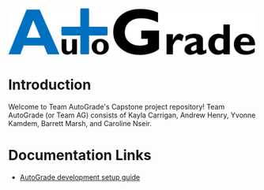 <p align="center"><img src=logo/logo.png></p>

# Introduction

Welcome to Team AutoGrade's Capstone project repository!
Team AutoGrade (or Team AG) consists of Kayla Carrigan,
Andrew Henry, Yvonne Kamdem, Barrett Marsh, and Caroline Nseir.

# Documentation Links

- [AutoGrade development setup guide](docs/development-setup.md)

